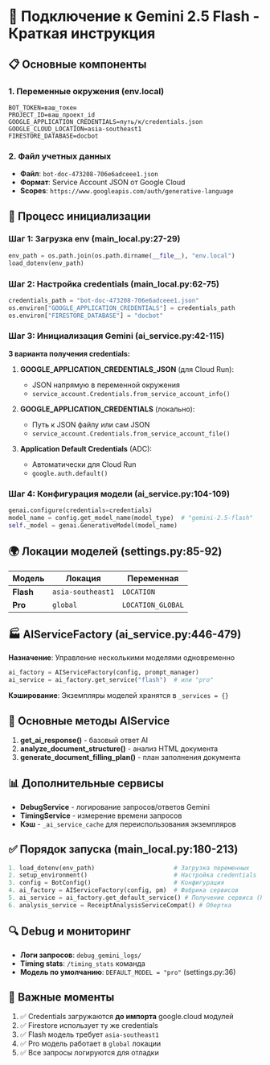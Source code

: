 # 🔌 Подключение к Gemini 2.5 Flash - Краткая инструкция

## 📋 Основные компоненты

### 1. Переменные окружения (env.local)
```
BOT_TOKEN=ваш_токен
PROJECT_ID=ваш_проект_id
GOOGLE_APPLICATION_CREDENTIALS=путь/к/credentials.json
GOOGLE_CLOUD_LOCATION=asia-southeast1
FIRESTORE_DATABASE=docbot
```

### 2. Файл учетных данных
- **Файл**: `bot-doc-473208-706e6adceee1.json`
- **Формат**: Service Account JSON от Google Cloud
- **Scopes**: `https://www.googleapis.com/auth/generative-language`

## 🔧 Процесс инициализации

### Шаг 1: Загрузка env (main_local.py:27-29)
```python
env_path = os.path.join(os.path.dirname(__file__), "env.local")
load_dotenv(env_path)
```

### Шаг 2: Настройка credentials (main_local.py:62-75)
```python
credentials_path = "bot-doc-473208-706e6adceee1.json"
os.environ["GOOGLE_APPLICATION_CREDENTIALS"] = credentials_path
os.environ["FIRESTORE_DATABASE"] = "docbot"
```

### Шаг 3: Инициализация Gemini (ai_service.py:42-115)
**3 варианта получения credentials:**

1. **GOOGLE_APPLICATION_CREDENTIALS_JSON** (для Cloud Run):
   - JSON напрямую в переменной окружения
   - `service_account.Credentials.from_service_account_info()`

2. **GOOGLE_APPLICATION_CREDENTIALS** (локально):
   - Путь к JSON файлу или сам JSON
   - `service_account.Credentials.from_service_account_file()`

3. **Application Default Credentials** (ADC):
   - Автоматически для Cloud Run
   - `google.auth.default()`

### Шаг 4: Конфигурация модели (ai_service.py:104-109)
```python
genai.configure(credentials=credentials)
model_name = config.get_model_name(model_type)  # "gemini-2.5-flash"
self._model = genai.GenerativeModel(model_name)
```

## 🌍 Локации моделей (settings.py:85-92)

| Модель | Локация | Переменная |
|--------|---------|-----------|
| **Flash** | `asia-southeast1` | `LOCATION` |
| **Pro** | `global` | `LOCATION_GLOBAL` |

## 🏭 AIServiceFactory (ai_service.py:446-479)

**Назначение**: Управление несколькими моделями одновременно

```python
ai_factory = AIServiceFactory(config, prompt_manager)
ai_service = ai_factory.get_service("flash")  # или "pro"
```

**Кэширование**: Экземпляры моделей хранятся в `_services = {}`

## 🎯 Основные методы AIService

1. **get_ai_response()** - базовый ответ AI
2. **analyze_document_structure()** - анализ HTML документа  
3. **generate_document_filling_plan()** - план заполнения документа

## 📊 Дополнительные сервисы

- **DebugService** - логирование запросов/ответов Gemini
- **TimingService** - измерение времени запросов
- **Кэш** - `_ai_service_cache` для переиспользования экземпляров

## ✅ Порядок запуска (main_local.py:180-213)

```python
1. load_dotenv(env_path)                      # Загрузка переменных
2. setup_environment()                        # Настройка credentials
3. config = BotConfig()                       # Конфигурация
4. ai_factory = AIServiceFactory(config, pm)  # Фабрика сервисов
5. ai_service = ai_factory.get_default_service() # Получение сервиса (Pro)
6. analysis_service = ReceiptAnalysisServiceCompat() # Обертка
```

## 🔍 Debug и мониторинг

- **Логи запросов**: `debug_gemini_logs/`
- **Timing stats**: `/timing_stats` команда
- **Модель по умолчанию**: `DEFAULT_MODEL = "pro"` (settings.py:36)

## 🚨 Важные моменты

1. ✅ Credentials загружаются **до импорта** google.cloud модулей
2. ✅ Firestore использует ту же credentials
3. ✅ Flash модель требует `asia-southeast1`
4. ✅ Pro модель работает в `global` локации
5. ✅ Все запросы логируются для отладки

